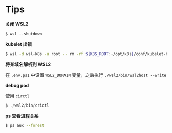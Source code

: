 # Tips

**关闭 WSL2**

```powershell
$ wsl --shutdown
```

**kubelet 出错**

```bash
$ wsl -d wsl-k8s -u root -- rm -rf ${K8S_ROOT:-/opt/k8s}/conf/kubelet-bootstrap.kubeconfig
```

**将某域名解析到 WSL2**

在 `.env.ps1` 中设置 `WSL2_DOMAIN` 变量，之后执行 `./wsl2/bin/wsl2host --write`

**debug pod**

使用 `circtl`

```powershell
$ ./wsl2/bin/crictl
```

**ps 查看进程关系**

```bash
$ ps aux --forest
```

